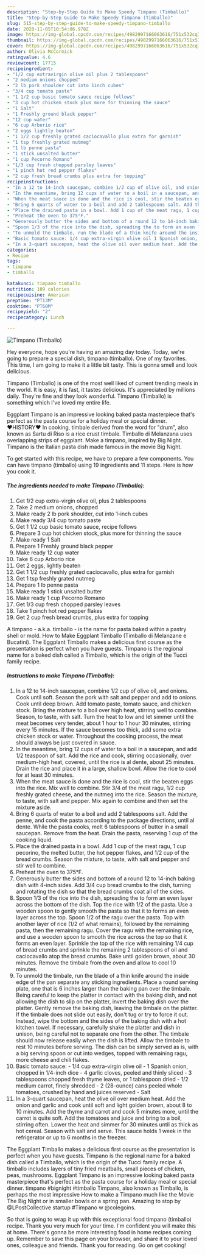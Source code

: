 ```yaml
---
description: "Step-by-Step Guide to Make Speedy Timpano (Timballo)"
title: "Step-by-Step Guide to Make Speedy Timpano (Timballo)"
slug: 515-step-by-step-guide-to-make-speedy-timpano-timballo
date: 2020-11-05T10:54:06.978Z
image: https://img-global.cpcdn.com/recipes/4982997166063616/751x532cq70/timpano-timballo-recipe-main-photo.jpg
thumbnail: https://img-global.cpcdn.com/recipes/4982997166063616/751x532cq70/timpano-timballo-recipe-main-photo.jpg
cover: https://img-global.cpcdn.com/recipes/4982997166063616/751x532cq70/timpano-timballo-recipe-main-photo.jpg
author: Olivia McCormick
ratingvalue: 4.6
reviewcount: 17715
recipeingredient:
- "1/2 cup extravirgin olive oil plus 2 tablespoons"
- "2 medium onions chopped"
- "2 lb pork shoulder cut into 1inch cubes"
- "3/4 cup tomato paste"
- "1 1/2 cup basic tomato sauce recipe follows"
- "3 cup hot chicken stock plus more for thinning the sauce"
- "1 Salt"
- "1 Freshly ground black pepper"
- "12 cup water"
- "6 cup Arborio rice"
- "2 eggs lightly beaten"
- "1 1/2 cup freshly grated caciocavallo plus extra for garnish"
- "1 tsp freshly grated nutmeg"
- "1 lb penne pasta"
- "1 stick unsalted butter"
- "1 cup Pecorno Romano"
- "1/3 cup fresh chopped parsley leaves"
- "1 pinch hot red pepper flakes"
- "2 cup fresh bread crumbs plus extra for topping"
recipeinstructions:
- "In a 12 to 14-inch saucepan, combine 1/2 cup of olive oil, and onions. Cook until soft. Season the pork with salt and pepper and add to onions. Cook until deep brown. Add tomato paste, tomato sauce, and chicken stock. Bring the mixture to a boil over high heat, stirring well to combine. Season, to taste, with salt. Turn the heat to low and let simmer until the meat becomes very tender, about 1 hour to 1 hour 30 minutes, stirring every 15 minutes. If the sauce becomes too thick, add some extra chicken stock or water. Throughout the cooking process, the meat should always be just covered in sauce."
- "In the meantime, bring 12 cups of water to a boil in a saucepan, and add 1/2 teaspoon of salt. Add the rice and cook, stirring occasionally, over medium-high heat, covered, until the rice is al dente, about 25 minutes. Drain the rice and place it in a large, shallow bowl. Allow the rice to cool for at least 30 minutes."
- "When the meat sauce is done and the rice is cool, stir the beaten eggs into the rice. Mix well to combine. Stir 3/4 of the meat ragu, 1/2 cup freshly grated cheese, and the nutmeg into the rice. Season the mixture, to taste, with salt and pepper. Mix again to combine and then set the mixture aside."
- "Bring 6 quarts of water to a boil and add 2 tablespoons salt. Add the penne, and cook the pasta according to the package directions, until al dente. While the pasta cooks, melt 6 tablespoons of butter in a small saucepan. Remove from the heat. Drain the pasta, reserving 1 cup of the cooking liquid."
- "Place the drained pasta in a bowl. Add 1 cup of the meat ragu, 1 cup pecorino, the melted butter, the hot pepper flakes, and 1/2 cup of the bread crumbs. Season the mixture, to taste, with salt and pepper and stir well to combine."
- "Preheat the oven to 375°F."
- "Generously butter the sides and bottom of a round 12 to 14-inch baking dish with 4-inch sides. Add 3/4 cup bread crumbs to the dish, turning and rotating the dish so that the bread crumbs coat all of the sides."
- "Spoon 1/3 of the rice into the dish, spreading the to form an even layer across the bottom of the dish. Top the rice with 1/2 of the pasta. Use a wooden spoon to gently smooth the pasta so that it to forms an even layer across the top. Spoon 1/2 of the ragu over the pasta. Top with another layer of rice (1/2 of what remains), followed by the remaining pasta, then the remaining ragu. Cover the ragu with the remaining rice, and use a wooden spoon to smooth the rice across the top so that it forms an even layer. Sprinkle the top of the rice with remaining 1/4 cup of bread crumbs and sprinkle the remaining 2 tablespoons of oil and caciocavallo atop the bread crumbs. Bake until golden brown, about 30 minutes. Remove the timbale from the oven and allow to cool 10 minutes."
- "To unmold the timbale, run the blade of a thin knife around the inside edge of the pan separate any sticking ingredients. Place a round serving plate, one that is 6 inches larger than the baking pan over the timbale. Being careful to keep the platter in contact with the baking dish, and not allowing the dish to slip on the platter, invert the baking dish over the platter. Gently remove the baking dish, leaving the timbale on the platter. If the timbale does not slide out easily, don&#39;t tug or try to force it out. Instead, wipe the bottom and the sides of the baking dish with a hot kitchen towel. If necessary, carefully shake the platter and dish in unison, being careful not to separate one from the other. The timbale should now release easily when the dish is lifted. Allow the timbale to rest 10 minutes before serving. The dish can be simply served as is, with a big serving spoon or cut into wedges, topped with remaining ragu, more cheese and chili flakes."
- "Basic tomato sauce: 1/4 cup extra-virgin olive oil 1 Spanish onion, chopped in 1/4-inch dice 4 garlic cloves, peeled and thinly sliced 3 tablespoons chopped fresh thyme leaves, or 1 tablespoon dried 1/2 medium carrot, finely shredded 2 (28-ounce) cans peeled whole tomatoes, crushed by hand and juices reserved Salt"
- "In a 3-quart saucepan, heat the olive oil over medium heat. Add the onion and garlic and cook until soft and light golden brown, about 8 to 10 minutes. Add the thyme and carrot and cook 5 minutes more, until the carrot is quite soft. Add the tomatoes and juice and bring to a boil, stirring often. Lower the heat and simmer for 30 minutes until as thick as hot cereal. Season with salt and serve. This sauce holds 1 week in the refrigerator or up to 6 months in the freezer."
categories:
- Recipe
tags:
- timpano
- timballo

katakunci: timpano timballo 
nutrition: 109 calories
recipecuisine: American
preptime: "PT13M"
cooktime: "PT60M"
recipeyield: "2"
recipecategory: Lunch

---
```



![Timpano (Timballo)](https://img-global.cpcdn.com/recipes/4982997166063616/751x532cq70/timpano-timballo-recipe-main-photo.jpg)

Hey everyone, hope you're having an amazing day today. Today, we're going to prepare a special dish, timpano (timballo). One of my favorites. This time, I am going to make it a little bit tasty. This is gonna smell and look delicious.

Timpano (Timballo) is one of the most well liked of current trending meals in the world. It is easy, it is fast, it tastes delicious. It's appreciated by millions daily. They're fine and they look wonderful. Timpano (Timballo) is something which I've loved my entire life.

Eggplant Timpano is an impressive looking baked pasta masterpiece that&#39;s perfect as the pasta course for a holiday meal or special dinner. ♥HISTORY♥ In cooking, timbale derived from the word for &#34;drum&#34;, also known as Sartu di Riso is a rice crust timbale. Timballo di Melanzana uses overlapping strips of eggplant. Make a timpano, inspired by Big Night. Timpano is the Italian pasta dish made famous in the movie Big Night.


To get started with this recipe, we have to prepare a few components. You can have timpano (timballo) using 19 ingredients and 11 steps. Here is how you cook it.

<!--inarticleads1-->

##### The ingredients needed to make Timpano (Timballo):

1. Get 1/2 cup extra-virgin olive oil, plus 2 tablespoons
1. Take 2 medium onions, chopped
1. Make ready 2 lb pork shoulder, cut into 1-inch cubes
1. Make ready 3/4 cup tomato paste
1. Get 1 1/2 cup basic tomato sauce, recipe follows
1. Prepare 3 cup hot chicken stock, plus more for thinning the sauce
1. Make ready 1 Salt
1. Prepare 1 Freshly ground black pepper
1. Make ready 12 cup water
1. Take 6 cup Arborio rice
1. Get 2 eggs, lightly beaten
1. Get 1 1/2 cup freshly grated caciocavallo, plus extra for garnish
1. Get 1 tsp freshly grated nutmeg
1. Prepare 1 lb penne pasta
1. Make ready 1 stick unsalted butter
1. Make ready 1 cup Pecorno Romano
1. Get 1/3 cup fresh chopped parsley leaves
1. Take 1 pinch hot red pepper flakes
1. Get 2 cup fresh bread crumbs, plus extra for topping


A timpano - a.k.a. timballo - is the name for pasta baked within a pastry shell or mold. How to Make Eggplant Timballo (Timballo di Melanzane e Bucatini). The Eggplant Timballo makes a delicious first course as the presentation is perfect when you have guests. Timpano is the regional name for a baked dish called a Timballo, which is the origin of the Tucci family recipe. 

<!--inarticleads2-->

##### Instructions to make Timpano (Timballo):

1. In a 12 to 14-inch saucepan, combine 1/2 cup of olive oil, and onions. Cook until soft. Season the pork with salt and pepper and add to onions. Cook until deep brown. Add tomato paste, tomato sauce, and chicken stock. Bring the mixture to a boil over high heat, stirring well to combine. Season, to taste, with salt. Turn the heat to low and let simmer until the meat becomes very tender, about 1 hour to 1 hour 30 minutes, stirring every 15 minutes. If the sauce becomes too thick, add some extra chicken stock or water. Throughout the cooking process, the meat should always be just covered in sauce.
1. In the meantime, bring 12 cups of water to a boil in a saucepan, and add 1/2 teaspoon of salt. Add the rice and cook, stirring occasionally, over medium-high heat, covered, until the rice is al dente, about 25 minutes. Drain the rice and place it in a large, shallow bowl. Allow the rice to cool for at least 30 minutes.
1. When the meat sauce is done and the rice is cool, stir the beaten eggs into the rice. Mix well to combine. Stir 3/4 of the meat ragu, 1/2 cup freshly grated cheese, and the nutmeg into the rice. Season the mixture, to taste, with salt and pepper. Mix again to combine and then set the mixture aside.
1. Bring 6 quarts of water to a boil and add 2 tablespoons salt. Add the penne, and cook the pasta according to the package directions, until al dente. While the pasta cooks, melt 6 tablespoons of butter in a small saucepan. Remove from the heat. Drain the pasta, reserving 1 cup of the cooking liquid.
1. Place the drained pasta in a bowl. Add 1 cup of the meat ragu, 1 cup pecorino, the melted butter, the hot pepper flakes, and 1/2 cup of the bread crumbs. Season the mixture, to taste, with salt and pepper and stir well to combine.
1. Preheat the oven to 375°F.
1. Generously butter the sides and bottom of a round 12 to 14-inch baking dish with 4-inch sides. Add 3/4 cup bread crumbs to the dish, turning and rotating the dish so that the bread crumbs coat all of the sides.
1. Spoon 1/3 of the rice into the dish, spreading the to form an even layer across the bottom of the dish. Top the rice with 1/2 of the pasta. Use a wooden spoon to gently smooth the pasta so that it to forms an even layer across the top. Spoon 1/2 of the ragu over the pasta. Top with another layer of rice (1/2 of what remains), followed by the remaining pasta, then the remaining ragu. Cover the ragu with the remaining rice, and use a wooden spoon to smooth the rice across the top so that it forms an even layer. Sprinkle the top of the rice with remaining 1/4 cup of bread crumbs and sprinkle the remaining 2 tablespoons of oil and caciocavallo atop the bread crumbs. Bake until golden brown, about 30 minutes. Remove the timbale from the oven and allow to cool 10 minutes.
1. To unmold the timbale, run the blade of a thin knife around the inside edge of the pan separate any sticking ingredients. Place a round serving plate, one that is 6 inches larger than the baking pan over the timbale. Being careful to keep the platter in contact with the baking dish, and not allowing the dish to slip on the platter, invert the baking dish over the platter. Gently remove the baking dish, leaving the timbale on the platter. If the timbale does not slide out easily, don&#39;t tug or try to force it out. Instead, wipe the bottom and the sides of the baking dish with a hot kitchen towel. If necessary, carefully shake the platter and dish in unison, being careful not to separate one from the other. The timbale should now release easily when the dish is lifted. Allow the timbale to rest 10 minutes before serving. The dish can be simply served as is, with a big serving spoon or cut into wedges, topped with remaining ragu, more cheese and chili flakes.
1. Basic tomato sauce: - 1/4 cup extra-virgin olive oil - 1 Spanish onion, chopped in 1/4-inch dice - 4 garlic cloves, peeled and thinly sliced - 3 tablespoons chopped fresh thyme leaves, or 1 tablespoon dried - 1/2 medium carrot, finely shredded - 2 (28-ounce) cans peeled whole tomatoes, crushed by hand and juices reserved - Salt
1. In a 3-quart saucepan, heat the olive oil over medium heat. Add the onion and garlic and cook until soft and light golden brown, about 8 to 10 minutes. Add the thyme and carrot and cook 5 minutes more, until the carrot is quite soft. Add the tomatoes and juice and bring to a boil, stirring often. Lower the heat and simmer for 30 minutes until as thick as hot cereal. Season with salt and serve. This sauce holds 1 week in the refrigerator or up to 6 months in the freezer.


The Eggplant Timballo makes a delicious first course as the presentation is perfect when you have guests. Timpano is the regional name for a baked dish called a Timballo, which is the origin of the Tucci family recipe. A timballo includes layers of tiny fried meatballs, small pieces of chicken, peas, mushrooms. Eggplant Timpano is an impressive looking baked pasta masterpiece that&#39;s perfect as the pasta course for a holiday meal or special dinner. timpano #bignight #timballo Timpano, also known as Timballo, is perhaps the most impressive How to make a Timpano much like the Movie The Big Night or in smaller bowls or a spring pan. Amazing to stop by @LPostCollective startup #Tímpano w @colegoins. 

So that is going to wrap it up with this exceptional food timpano (timballo) recipe. Thank you very much for your time. I'm confident you will make this at home. There's gonna be more interesting food in home recipes coming up. Remember to save this page on your browser, and share it to your loved ones, colleague and friends. Thank you for reading. Go on get cooking!

